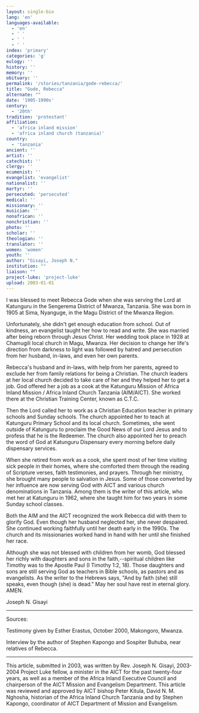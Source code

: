 ```yaml
---
layout: single-bio
lang: 'en'
languages-available:
  - 'en'
  - ' '
  - ' '
  - ' '
index: 'primary'
categories: 'g'
eulogy: ''
history: ''
memory: ''
obituary: ''
permalink: '/stories/tanzania/gode-rebecca/'
title: "Gode, Rebecca"
alternate: ""
date: '1905-1990s'
century:
  - '20th'
tradition: 'protestant'
affiliation:
  - 'africa inland mission'
  - 'africa inland church (tanzania)'
country:
  - 'tanzania'
ancient: ''
artist: ''
catechist: ''
clergy: ''
ecumenist: ''
evangelist: 'evangelist'
nationalist: ''
martyr: ''
persecuted: 'persecuted'
medical: ''
missionary: ''
musician: ''
nonafrican: ''
nonchristian: ''
photo: ''
scholar: ''
theologian: ''
translator: ''
women: 'women'
youth: ''
author: "Gisayi, Joseph N."
institution: ""
liaison: ""
project-luke: 'project-luke'
upload: 2003-01-01
---
```




I was blessed to meet Rebecca Gode when she was serving the Lord at Katunguru in the Sengerema District of Mwanza, Tanzania.  She was born in 1905 at Sima, Nyanguge, in the Magu District of the Mwanza Region.

Unfortunately, she didn't get enough education from school.  Out of kindness, an evangelist taught her how to read and write.  She was married after being reborn through Jesus Christ.  Her wedding took place in 1928 at Chamugili local church in Magu, Mwanza. Her decision to change her life's direction from darkness to light was followed by hatred and persecution from her husband, in-laws, and even her own parents.

Rebecca's husband and in-laws, with help from her parents, agreed to exclude her from family relations for being a Christian.  The church leaders at her local church decided to take care of her and they helped her to get a job.  God offered her a job as a cook at the Katunguru Mission of Africa Inland Mission / Africa Inland Church Tanzania (AIM/AICT).  She worked there at the Christian Training Center, known as C.T.C.

Then the Lord called her to work as a Christian Education teacher in primary schools and Sunday schools.  The church appointed her to teach at Katunguru Primary School and its local church.  Sometimes, she went outside of Katunguru to proclaim the Good News of our Lord Jesus and to profess that he is the Redeemer.  The church also appointed her to preach the word of God at Katunguru Dispensary every morning before daily dispensary services.

When she retired from work as a cook, she spent most of her time visiting sick people in their homes, where she comforted them through the reading of Scripture verses, faith testimonies, and prayers.  Through her ministry, she brought many people to salvation in Jesus.  Some of those converted by her influence are now serving God with AICT and various church denominations in Tanzania.  Among them is the writer of this article, who met her at Katunguru in 1962, where she taught him for two years in some Sunday school classes.

Both the AIM and the AICT recognized the work Rebecca did with them to glorify God.  Even though her husband neglected her, she never despaired.  She continued working faithfully until her death early in the 1990s.  The church and its missionaries worked hand in hand with her until she finished her race.

Although she was not blessed with children from her womb, God blessed her richly with daughters and sons in the faith,--spiritual children like Timothy was to the Apostle Paul (I Timothy 1:2, 18).  Those daughters and sons are still serving God as teachers in Bible schools, as pastors and as evangelists.  As the writer to the Hebrews says, "And by faith (she) still speaks, even though (she) is dead."  May her soul have rest in eternal glory. AMEN.

Joseph N. Gisayi

---

Sources:

Testimony given by Esther Erastus, October 2000, Makongoro, Mwanza.

Interview by the author of Stephen Kapongo and Sospiter Buhuba, near relatives of Rebecca.

---

This article, submitted in 2003, was written by Rev. Joseph N. Gisayi, 2003-2004 Project Luke fellow, a minister in the AICT for the past twenty-four years, as well as a member of the Africa Inland Executive Council and chairperson of the AICT Mission and Evangelism Department. This article was reviewed and approved by AICT bishop Peter Kitula, David N. M. Nghosha, historian of the Africa Inland Church Tanzania and by Stephen Kapongo, coordinator of AICT Department of Mission and Evangelism.
